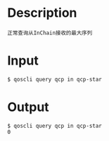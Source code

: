 # Description
```
正常查询从InChain接收的最大序列
```
# Input
```
$ qoscli query qcp in qcp-star
```
# Output
```
$ qoscli query qcp in qcp-star
0
```